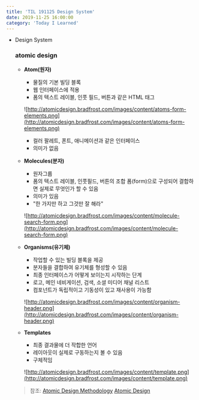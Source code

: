```yaml
---
title: 'TIL 191125 Design System'
date: 2019-11-25 16:00:00
category: 'Today I Learned'
---
```


- Design System

  ### atomic design

  - **Atom(원자)**

    - 물질의 기본 빌딩 블록
    - 웹 인터페이스에 적용
    - 폼의 텍스트 레이블, 인풋 필드, 버튼과 같은 HTML 태그

    ![http://atomicdesign.bradfrost.com/images/content/atoms-form-elements.png](http://atomicdesign.bradfrost.com/images/content/atoms-form-elements.png)

    - 컬러 팔레트, 폰트, 애니메이션과 같은 인터페이스
    - 의미가 없음

  - **Molecules(분자)**

    - 원자그룹
    - 폼의 텍스트 레이블, 인풋필드, 버튼의 조합 폼(form)으로 구성되어 결합하면 실제로 무엇인가 할 수 있음
    - 의미가 있음
    - "한 가지만 하고 그것만 잘 해라"

    ![http://atomicdesign.bradfrost.com/images/content/molecule-search-form.png](http://atomicdesign.bradfrost.com/images/content/molecule-search-form.png)

  - **Organisms(유기체)**

    - 작업할 수 있는 빌딩 블록을 제공
    - 분자들을 결합하여 유기체를 형성할 수 있음
    - 최종 인터페이스가 어떻게 보이는지 시작하는 단계
    - 로고, 메인 네비게이션, 검색, 소셜 미디어 채널 리스트
    - 컴포넌트가 독립적이고 기동성이 있고 재사용이 가능함

    ![http://atomicdesign.bradfrost.com/images/content/organism-header.png](http://atomicdesign.bradfrost.com/images/content/organism-header.png)

  - **Templates**

    - 최종 결과물에 더 작합한 언어
    - 레이아웃이 실제로 구동하는지 볼 수 있음
    - 구체적임

    ![http://atomicdesign.bradfrost.com/images/content/template.png](http://atomicdesign.bradfrost.com/images/content/template.png)

  > 참조: [Atomic Design Methodology](http://atomicdesign.bradfrost.com/chapter-2/) [Atomic Design](https://brunch.co.kr/@ultra0034/63)
